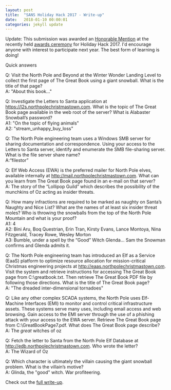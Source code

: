 ```yaml
---
layout: post
title:  "SANS Holiday Hack 2017 - Write-up"
date:   2018-01-10 00:00:01
categories: jekyll update
---
```


Update: This submission was awarded an [Honorable Mention][winners] at the recently held [awards ceremony][webcast] for Holiday Hack 2017.  I'd encourage anyone with interest to participate next year. The best form of learning is doing!

Quick answers

Q: Visit the North Pole and Beyond at the Winter Wonder Landing Level to collect the first page of The Great Book using a giant snowball. What is the title of that page?  
A: "About this book…"    
    
Q: Investigate the Letters to Santa application at https://l2s.northpolechristmastown.com. What is the topic of The Great Book page available in the web root of the server? What is Alabaster Snowball’s password?     
A1: "On the topic of flying animals"    
A2: "stream_unhappy_buy_loss"      
    
Q: The North Pole engineering team uses a Windows SMB server for sharing documentation and correspondence. Using your access to the Letters to Santa server, identify and enumerate the SMB file-sharing server. What is the file server share name?  
A:“filestor”    
    
Q: Elf Web Access (EWA) is the preferred mailer for North Pole elves, available internally at http://mail.northpolechristmastown.com. What can you learn from The Great Book page found in an e-mail on that server?  
A: The story of the “Lollipop Guild” which describes the possibility of the munchkins of Oz acting as insider threats.    
    
Q: How many infractions are required to be marked as naughty on Santa’s Naughty and Nice List? What are the names of at least six insider threat moles? Who is throwing the snowballs from the top of the North Pole Mountain and what is your proof?  
A1: 4  
A2: Bini Aru, Boq Questrian, Erin Tran, Kirsty Evans, Lance Montoya, Nina Fitzgerald, Tracey Rowe, Wesley Morton  
A3: Bumble, under a spell by the “Good” Witch Glenda… Sam the Snowman confirms and Glenda admits it. 
    
Q: The North Pole engineering team has introduced an Elf as a Service (EaaS) platform to optimize resource allocation for mission-critical Christmas engineering projects at http://eaas.northpolechristmastown.com. Visit the system and retrieve instructions for accessing The Great Book page from C:\greatbook.txt. Then retrieve The Great Book PDF file by following those directions. What is the title of The Great Book page?  
A: "The dreaded inter-dimensional tornadoes"  
    
Q: Like any other complex SCADA systems, the North Pole uses Elf-Machine Interfaces (EMI) to monitor and control critical infrastructure assets. These systems serve many uses, including email access and web browsing. Gain access to the EMI server through the use of a phishing attack with your access to the EWA server. Retrieve The Great Book page from C:\GreatBookPage7.pdf. What does The Great Book page describe?  
A: The _great_ witches of oz    
    
Q: Fetch the letter to Santa from the North Pole Elf Database at http://edb.northpolechristmastown.com. Who wrote the letter?    
A: The Wizard of Oz    
    
Q: Which character is ultimately the villain causing the giant snowball problem. What is the villain’s motive?  
A: Glinda, the "good" witch. War profiteering.  

Check out the [full write-up][writeup].

[writeup]: /assets/hh2017.pdf
[winners]: https://holidayhackchallenge.com/2017/winners_answers.html
[webcast]: https://www.youtube.com/watch?v=3Omsu0tWpxw
